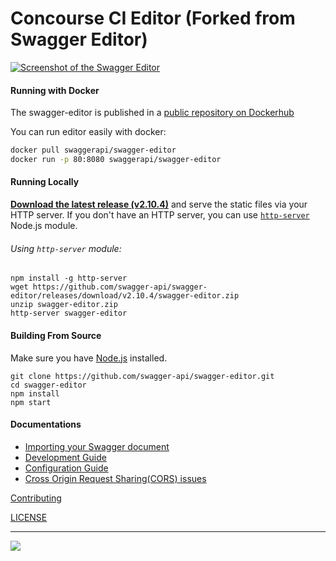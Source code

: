 # Concourse CI Editor (Forked from Swagger Editor)

[![Screenshot of the Swagger Editor](docs/screenshot.png "Designing an API with the Swagger Editor")](http://editor.swagger.io)

#### Running with Docker

The swagger-editor is published in a [public repository on Dockerhub](https://hub.docker.com/r/swaggerapi/swagger-editor/)

You can run editor easily with docker:

```bash
docker pull swaggerapi/swagger-editor
docker run -p 80:8080 swaggerapi/swagger-editor
```

#### Running Locally

[**Download the latest release (v2.10.4)**](https://github.com/swagger-api/swagger-editor/releases/download/v2.10.4/swagger-editor.zip) and serve the static files via your HTTP server. If you don't have an HTTP server, you can use [`http-server`](https://www.npmjs.com/package/http-server) Node.js module.

###### Using `http-server` module:
```shell
npm install -g http-server
wget https://github.com/swagger-api/swagger-editor/releases/download/v2.10.4/swagger-editor.zip
unzip swagger-editor.zip
http-server swagger-editor
```

#### Building From Source

Make sure you have [Node.js](http://nodejs.org/) installed. 

```shell
git clone https://github.com/swagger-api/swagger-editor.git
cd swagger-editor
npm install
npm start
```

#### Documentations
* [Importing your Swagger document](./docs/import.md)
* [Development Guide](./docs/development.md)
* [Configuration Guide](./docs/config.md)
* [Cross Origin Request Sharing(CORS) issues](docs/cors.md)

[Contributing](./.github/CONTRIBUTING.md)

[LICENSE](./LICENSE)

---
<img src="http://swagger.io/wp-content/uploads/2016/02/logo.jpg"/>
